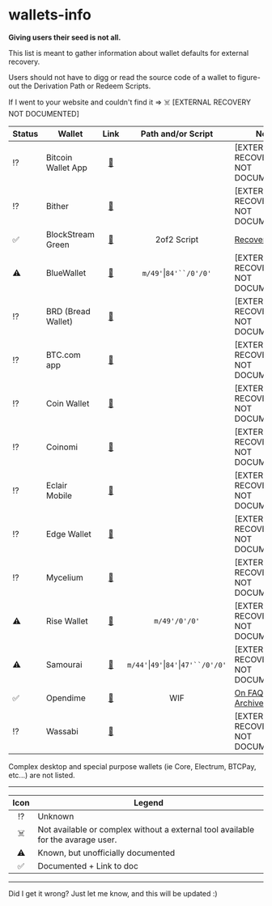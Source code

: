 # wallets-info

**Giving users their seed is not all.**

This list is meant to gather information about wallet defaults for external recovery.

Users should not have to digg or read the source code of a wallet to figure-out the Derivation Path or Redeem Scripts. 

If I went to your website and couldn't find it => ☠️ [EXTERNAL RECOVERY NOT DOCUMENTED]

Status|Wallet|Link|Path and/or Script|Note
--|--|:-:|:-:|--
⁉️|Bitcoin Wallet App|[🔗](https://github.com/bitcoin-wallet/bitcoin-wallet)||[EXTERNAL RECOVERY NOT DOCUMENTED]
⁉️|Bither|[🔗](https://bither.net/)||[EXTERNAL RECOVERY NOT DOCUMENTED]
✅|BlockStream Green|[🔗](https://blockstream.com/green/)| 2of2 Script|[Recovery tool](https://github.com/greenaddress/garecovery)
⚠️|BlueWallet|[🔗](https://bluewallet.io/)|`m/49'`\|`84'``/0'/0'`|[EXTERNAL RECOVERY NOT DOCUMENTED]
⁉️|BRD (Bread Wallet)|[🔗](https://brd.com/)||[EXTERNAL RECOVERY NOT DOCUMENTED]
⁉️|BTC.com app|[🔗](https://btc.com/applications/app)||[EXTERNAL RECOVERY NOT DOCUMENTED]
⁉️|Coin Wallet|[🔗](https://www.coin.space/) ||[EXTERNAL RECOVERY NOT DOCUMENTED]
⁉️|Coinomi|[🔗](https://www.coinomi.com)||[EXTERNAL RECOVERY NOT DOCUMENTED]
⁉️|Eclair Mobile|[🔗](https://github.com/ACINQ/eclair-mobile)||[EXTERNAL RECOVERY NOT DOCUMENTED]
⁉️|Edge Wallet|[🔗](https://edge.app/) || [EXTERNAL RECOVERY NOT DOCUMENTED]
⁉️|Mycelium|[🔗](https://wallet.mycelium.com/)||[EXTERNAL RECOVERY NOT DOCUMENTED]
⚠️|Rise Wallet|[🔗](https://www.risewallet.com/)|`m/49'/0'/0'`|[EXTERNAL RECOVERY NOT DOCUMENTED]
⚠️|Samourai|[🔗](https://samouraiwallet.com/)|`m/44'`\|`49'`\|`84'`\|`47'``/0'/0'`|[EXTERNAL RECOVERY NOT DOCUMENTED]
✅|Opendime|[🔗](https://opendime.com)|WIF|[On FAQ](https://opendime.com/faq), [Archived](https://web.archive.org/save/https://opendime.com/faq)
⁉️|Wassabi|[🔗](https://docs.wasabiwallet.io/)||[EXTERNAL RECOVERY NOT DOCUMENTED]

Complex desktop and special purpose wallets (ie Core, Electrum, BTCPay, etc...) are not listed.

---

Icon|Legend
:-:|--
⁉️|Unknown
☠️|Not available or complex without a external tool available for the avarage user.
⚠️|Known, but unofficially documented
✅|Documented + Link to doc

---

Did I get it wrong? Just let me know, and this will be updated :)
